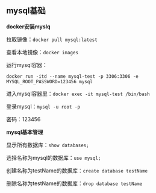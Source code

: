 ## mysql基础 ##

**docker安装myslq**

拉取镜像：`docker pull mysql:latest`

查看本地镜像：`docker images`

运行mysql容器：

`docker run -itd --name mysql-test -p 3306:3306 -e MYSQL_ROOT_PASSWORD=123456 mysql`

进入mysql容器里：`docker exec -it mysql-test /bin/bash`

登录mysql：`mysql -u root -p`

密码：123456

**mysql基本管理**

显示所有数据库：`show databases;`

选择名称为mysql的数据库：`use mysql;`

创建名称为testName的数据库：`create database testName`

删除名称为testName的数据库：`drop database testName`